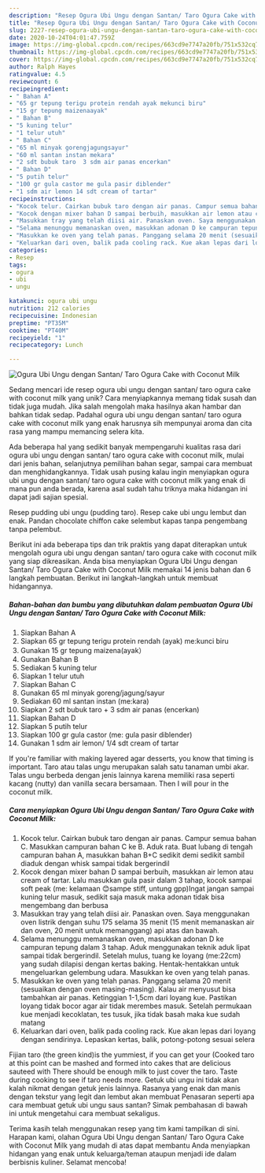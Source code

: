 ```yaml
---
description: "Resep Ogura Ubi Ungu dengan Santan/ Taro Ogura Cake with Coconut Milk yang Enak"
title: "Resep Ogura Ubi Ungu dengan Santan/ Taro Ogura Cake with Coconut Milk yang Enak"
slug: 2227-resep-ogura-ubi-ungu-dengan-santan-taro-ogura-cake-with-coconut-milk-yang-enak
date: 2020-10-24T04:01:47.759Z
image: https://img-global.cpcdn.com/recipes/663cd9e7747a20fb/751x532cq70/ogura-ubi-ungu-dengan-santan-taro-ogura-cake-with-coconut-milk-foto-resep-utama.jpg
thumbnail: https://img-global.cpcdn.com/recipes/663cd9e7747a20fb/751x532cq70/ogura-ubi-ungu-dengan-santan-taro-ogura-cake-with-coconut-milk-foto-resep-utama.jpg
cover: https://img-global.cpcdn.com/recipes/663cd9e7747a20fb/751x532cq70/ogura-ubi-ungu-dengan-santan-taro-ogura-cake-with-coconut-milk-foto-resep-utama.jpg
author: Ralph Hayes
ratingvalue: 4.5
reviewcount: 6
recipeingredient:
- " Bahan A"
- "65 gr tepung terigu protein rendah ayak mekunci biru"
- "15 gr tepung maizenaayak"
- " Bahan B"
- "5 kuning telur"
- "1 telur utuh"
- " Bahan C"
- "65 ml minyak gorengjagungsayur"
- "60 ml santan instan mekara"
- "2 sdt bubuk taro  3 sdm air panas encerkan"
- " Bahan D"
- "5 putih telur"
- "100 gr gula castor me gula pasir diblender"
- "1 sdm air lemon 14 sdt cream of tartar"
recipeinstructions:
- "Kocok telur. Cairkan bubuk taro dengan air panas. Campur semua bahan C. Masukkan campuran bahan C ke B. Aduk rata. Buat lubang di tengah campuran bahan A, masukkan bahan B+C sedikit demi sedikit sambil diaduk dengan whisk sampai tidak bergerindil"
- "Kocok dengan mixer bahan D sampai berbuih, masukkan air lemon atau cream of tartar. Lalu masukkan gula pasir dalam 3 tahap, kocok sampai soft peak (me: kelamaan 😊sampe stiff, untung gpp)Ingat jangan sampai kuning telur masuk, sedikit saja masuk maka adonan tidak bisa mengembang dan berbusa"
- "Masukkan tray yang telah diisi air. Panaskan oven. Saya menggunakan oven listrik dengan suhu 175 selama 35 menit (15 menit memanaskan air dan oven, 20 menit untuk memanggang) api atas dan bawah."
- "Selama menunggu memanaskan oven, masukkan adonan D ke campuran tepung dalam 3 tahap. Aduk menggunakan teknik aduk lipat sampai tidak bergerindil. Setelah mulus, tuang ke loyang (me:22cm) yang sudah dilapisi dengan kertas baking. Hentak-hentakkan untuk mengeluarkan gelembung udara. Masukkan ke oven yang telah panas."
- "Masukkan ke oven yang telah panas. Panggang selama 20 menit (sesuaikan dengan oven masing-masing). Kalau air menyusut bisa tambahkan air panas. Ketinggian 1-1,5cm dari loyang kue. Pastikan loyang tidak bocor agar air tidak merembes masuk. Setelah permukaan kue menjadi kecoklatan, tes tusuk, jika tidak basah maka kue sudah matang"
- "Keluarkan dari oven, balik pada cooling rack. Kue akan lepas dari loyang dengan sendirinya. Lepaskan kertas, balik, potong-potong sesuai selera"
categories:
- Resep
tags:
- ogura
- ubi
- ungu

katakunci: ogura ubi ungu 
nutrition: 212 calories
recipecuisine: Indonesian
preptime: "PT35M"
cooktime: "PT40M"
recipeyield: "1"
recipecategory: Lunch

---
```



![Ogura Ubi Ungu dengan Santan/ Taro Ogura Cake with Coconut Milk](https://img-global.cpcdn.com/recipes/663cd9e7747a20fb/751x532cq70/ogura-ubi-ungu-dengan-santan-taro-ogura-cake-with-coconut-milk-foto-resep-utama.jpg)

Sedang mencari ide resep ogura ubi ungu dengan santan/ taro ogura cake with coconut milk yang unik? Cara menyiapkannya memang tidak susah dan tidak juga mudah. Jika salah mengolah maka hasilnya akan hambar dan bahkan tidak sedap. Padahal ogura ubi ungu dengan santan/ taro ogura cake with coconut milk yang enak harusnya sih mempunyai aroma dan cita rasa yang mampu memancing selera kita.

Ada beberapa hal yang sedikit banyak mempengaruhi kualitas rasa dari ogura ubi ungu dengan santan/ taro ogura cake with coconut milk, mulai dari jenis bahan, selanjutnya pemilihan bahan segar, sampai cara membuat dan menghidangkannya. Tidak usah pusing kalau ingin menyiapkan ogura ubi ungu dengan santan/ taro ogura cake with coconut milk yang enak di mana pun anda berada, karena asal sudah tahu triknya maka hidangan ini dapat jadi sajian spesial.

Resep pudding ubi ungu (pudding taro). Resep cake ubi ungu lembut dan enak. Pandan chocolate chiffon cake selembut kapas tanpa pengembang tanpa pelembut.


Berikut ini ada beberapa tips dan trik praktis yang dapat diterapkan untuk mengolah ogura ubi ungu dengan santan/ taro ogura cake with coconut milk yang siap dikreasikan. Anda bisa menyiapkan Ogura Ubi Ungu dengan Santan/ Taro Ogura Cake with Coconut Milk memakai 14 jenis bahan dan 6 langkah pembuatan. Berikut ini langkah-langkah untuk membuat hidangannya.

<!--inarticleads1-->

##### Bahan-bahan dan bumbu yang dibutuhkan dalam pembuatan Ogura Ubi Ungu dengan Santan/ Taro Ogura Cake with Coconut Milk:

1. Siapkan  Bahan A
1. Siapkan 65 gr tepung terigu protein rendah (ayak) me:kunci biru
1. Gunakan 15 gr tepung maizena(ayak）
1. Gunakan  Bahan B
1. Sediakan 5 kuning telur
1. Siapkan 1 telur utuh
1. Siapkan  Bahan C
1. Gunakan 65 ml minyak goreng/jagung/sayur
1. Sediakan 60 ml santan instan (me:kara)
1. Siapkan 2 sdt bubuk taro + 3 sdm air panas (encerkan)
1. Siapkan  Bahan D
1. Siapkan 5 putih telur
1. Siapkan 100 gr gula castor (me: gula pasir diblender)
1. Gunakan 1 sdm air lemon/ 1/4 sdt cream of tartar


If you&#39;re familiar with making layered agar desserts, you know that timing is important. Taro atau talas ungu merupakan salah satu tanaman umbi akar. Talas ungu berbeda dengan jenis lainnya karena memiliki rasa seperti kacang (nutty) dan vanilla secara bersamaan. Then I will pour in the coconut milk. 

<!--inarticleads2-->

##### Cara menyiapkan Ogura Ubi Ungu dengan Santan/ Taro Ogura Cake with Coconut Milk:

1. Kocok telur. Cairkan bubuk taro dengan air panas. Campur semua bahan C. Masukkan campuran bahan C ke B. Aduk rata. Buat lubang di tengah campuran bahan A, masukkan bahan B+C sedikit demi sedikit sambil diaduk dengan whisk sampai tidak bergerindil
1. Kocok dengan mixer bahan D sampai berbuih, masukkan air lemon atau cream of tartar. Lalu masukkan gula pasir dalam 3 tahap, kocok sampai soft peak (me: kelamaan 😊sampe stiff, untung gpp)Ingat jangan sampai kuning telur masuk, sedikit saja masuk maka adonan tidak bisa mengembang dan berbusa
1. Masukkan tray yang telah diisi air. Panaskan oven. Saya menggunakan oven listrik dengan suhu 175 selama 35 menit (15 menit memanaskan air dan oven, 20 menit untuk memanggang) api atas dan bawah.
1. Selama menunggu memanaskan oven, masukkan adonan D ke campuran tepung dalam 3 tahap. Aduk menggunakan teknik aduk lipat sampai tidak bergerindil. Setelah mulus, tuang ke loyang (me:22cm) yang sudah dilapisi dengan kertas baking. Hentak-hentakkan untuk mengeluarkan gelembung udara. Masukkan ke oven yang telah panas.
1. Masukkan ke oven yang telah panas. Panggang selama 20 menit (sesuaikan dengan oven masing-masing). Kalau air menyusut bisa tambahkan air panas. Ketinggian 1-1,5cm dari loyang kue. Pastikan loyang tidak bocor agar air tidak merembes masuk. Setelah permukaan kue menjadi kecoklatan, tes tusuk, jika tidak basah maka kue sudah matang
1. Keluarkan dari oven, balik pada cooling rack. Kue akan lepas dari loyang dengan sendirinya. Lepaskan kertas, balik, potong-potong sesuai selera


Fijian taro (the green kind)is the yummiest, if you can get your (Cooked taro at this point can be mashed and formed into cakes that are delicious sauteed with There should be enough milk to just cover the taro. Taste during cooking to see if taro needs more. Getuk ubi ungu ini tidak akan kalah nikmat dengan getuk jenis lainnya. Rasanya yang enak dan manis dengan tekstur yang legit dan lembut akan membuat Penasaran seperti apa cara membuat getuk ubi ungu saus santan? Simak pembahasan di bawah ini untuk mengetahui cara membuat sekaligus. 

Terima kasih telah menggunakan resep yang tim kami tampilkan di sini. Harapan kami, olahan Ogura Ubi Ungu dengan Santan/ Taro Ogura Cake with Coconut Milk yang mudah di atas dapat membantu Anda menyiapkan hidangan yang enak untuk keluarga/teman ataupun menjadi ide dalam berbisnis kuliner. Selamat mencoba!
